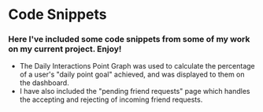 # Code Snippets

### Here I've included some code snippets from some of my work on my current project. Enjoy!
* The Daily Interactions Point Graph was used to calculate the percentage of a user's "daily point goal" achieved, and was displayed to them on the dashboard. 
* I have also included the "pending friend requests" page which handles the accepting and rejecting of incoming friend requests.
